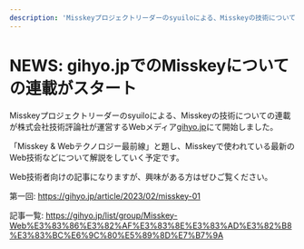 ```yaml
---
description: 'Misskeyプロジェクトリーダーのsyuiloによる、Misskeyの技術についての連載がgihyo.jpにて開始しました'
---
```


# NEWS: gihyo.jpでのMisskeyについての連載がスタート

Misskeyプロジェクトリーダーのsyuiloによる、Misskeyの技術についての連載が株式会社技術評論社が運営するWebメディア[gihyo.jp](https://gihyo.jp/)にて開始しました。

「Misskey & Webテクノロジー最前線」と題し、Misskeyで使われている最新のWeb技術などについて解説をしていく予定です。

Web技術者向けの記事になりますが、興味がある方はぜひご覧ください。

第一回: https://gihyo.jp/article/2023/02/misskey-01

記事一覧: https://gihyo.jp/list/group/Misskey-Web%E3%83%86%E3%82%AF%E3%83%8E%E3%83%AD%E3%82%B8%E3%83%BC%E6%9C%80%E5%89%8D%E7%B7%9A
